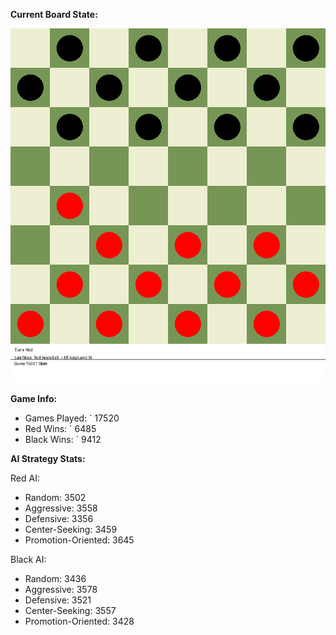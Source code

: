 
**Current Board State:**  
<!-- START_GIF -->
![Checkers Game](./checkers_game.gif)
<!-- END_GIF -->

**Game Info:**  
- Games Played: `<!-- GAMES_PLAYED --> 17520
- Red Wins: `<!-- RED_WINS --> 6485
- Black Wins: `<!-- BLACK_WINS --> 9412

<!-- AI_STATS -->
**AI Strategy Stats:**

Red AI:
- Random: 3502
- Aggressive: 3558
- Defensive: 3356
- Center-Seeking: 3459
- Promotion-Oriented: 3645

Black AI:
- Random: 3436
- Aggressive: 3578
- Defensive: 3521
- Center-Seeking: 3557
- Promotion-Oriented: 3428
